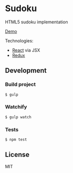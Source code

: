 # Sudoku

HTML5 sudoku implementation

[Demo](http://mc-petry.name/projects/sudoku/)

Technologies:

* [React](https://github.com/facebook/react) via JSX
* [Redux](https://github.com/rackt/redux)


## Development

### Build project

```sh
$ gulp
```

### Watchify

```sh
$ gulp watch
```

### Tests

```sh
$ npm test
```

## License

MIT